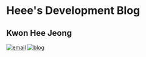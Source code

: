 # Heee's Development Blog
## Kwon Hee Jeong
[![email](https://img.shields.io/badge/email-KwonHeeJeong-yellow.svg)](mailto:gmlwjd9405@gmail.com)
[![blog](https://img.shields.io/badge/blog-Heee%27s%20Development%20Blog-red.svg)](https://gmlwjd9405.github.io/)
